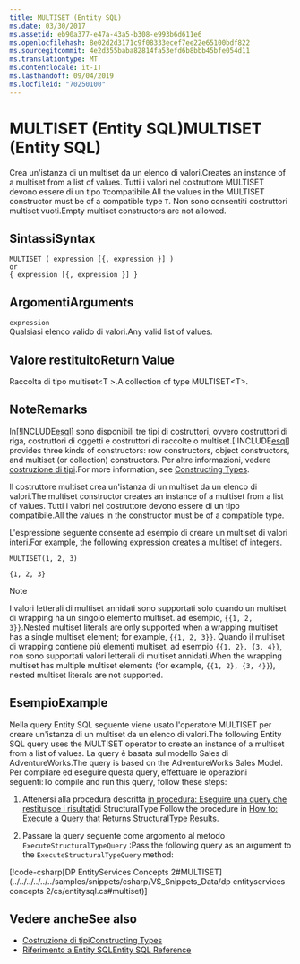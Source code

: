 ```yaml
---
title: MULTISET (Entity SQL)
ms.date: 03/30/2017
ms.assetid: eb90a377-e47a-43a5-b308-e993b6d611e6
ms.openlocfilehash: 8e02d2d3171c9f08333ecef7ee22e65100bdf822
ms.sourcegitcommit: 4e2d355baba82814fa53efd6b8bbb45bfe054d11
ms.translationtype: MT
ms.contentlocale: it-IT
ms.lasthandoff: 09/04/2019
ms.locfileid: "70250100"
---
```

# <a name="multiset-entity-sql"></a><span data-ttu-id="7c957-102">MULTISET (Entity SQL)</span><span class="sxs-lookup"><span data-stu-id="7c957-102">MULTISET (Entity SQL)</span></span>
<span data-ttu-id="7c957-103">Crea un'istanza di un multiset da un elenco di valori.</span><span class="sxs-lookup"><span data-stu-id="7c957-103">Creates an instance of a multiset from a list of values.</span></span> <span data-ttu-id="7c957-104">Tutti i valori nel costruttore MULTISET devono essere di un tipo `T`compatibile.</span><span class="sxs-lookup"><span data-stu-id="7c957-104">All the values in the MULTISET constructor must be of a compatible type `T`.</span></span> <span data-ttu-id="7c957-105">Non sono consentiti costruttori multiset vuoti.</span><span class="sxs-lookup"><span data-stu-id="7c957-105">Empty multiset constructors are not allowed.</span></span>  
  
## <a name="syntax"></a><span data-ttu-id="7c957-106">Sintassi</span><span class="sxs-lookup"><span data-stu-id="7c957-106">Syntax</span></span>  
  
```  
MULTISET ( expression [{, expression }] )  
or  
{ expression [{, expression }] }  
```  
  
## <a name="arguments"></a><span data-ttu-id="7c957-107">Argomenti</span><span class="sxs-lookup"><span data-stu-id="7c957-107">Arguments</span></span>  
 `expression`  
 <span data-ttu-id="7c957-108">Qualsiasi elenco valido di valori.</span><span class="sxs-lookup"><span data-stu-id="7c957-108">Any valid list of values.</span></span>  
  
## <a name="return-value"></a><span data-ttu-id="7c957-109">Valore restituito</span><span class="sxs-lookup"><span data-stu-id="7c957-109">Return Value</span></span>  
 <span data-ttu-id="7c957-110">Raccolta di tipo multiset\<T >.</span><span class="sxs-lookup"><span data-stu-id="7c957-110">A collection of type MULTISET\<T>.</span></span>  
  
## <a name="remarks"></a><span data-ttu-id="7c957-111">Note</span><span class="sxs-lookup"><span data-stu-id="7c957-111">Remarks</span></span>  
 <span data-ttu-id="7c957-112">In[!INCLUDE[esql](../../../../../../includes/esql-md.md)] sono disponibili tre tipi di costruttori, ovvero costruttori di riga, costruttori di oggetti e costruttori di raccolte o multiset.</span><span class="sxs-lookup"><span data-stu-id="7c957-112">[!INCLUDE[esql](../../../../../../includes/esql-md.md)] provides three kinds of constructors: row constructors, object constructors, and multiset (or collection) constructors.</span></span> <span data-ttu-id="7c957-113">Per altre informazioni, vedere [costruzione di tipi](constructing-types-entity-sql.md).</span><span class="sxs-lookup"><span data-stu-id="7c957-113">For more information, see [Constructing Types](constructing-types-entity-sql.md).</span></span>  
  
 <span data-ttu-id="7c957-114">Il costruttore multiset crea un'istanza di un multiset da un elenco di valori.</span><span class="sxs-lookup"><span data-stu-id="7c957-114">The multiset constructor creates an instance of a multiset from a list of values.</span></span> <span data-ttu-id="7c957-115">Tutti i valori nel costruttore devono essere di un tipo compatibile.</span><span class="sxs-lookup"><span data-stu-id="7c957-115">All the values in the constructor must be of a compatible type.</span></span>  
  
 <span data-ttu-id="7c957-116">L'espressione seguente consente ad esempio di creare un multiset di valori interi.</span><span class="sxs-lookup"><span data-stu-id="7c957-116">For example, the following expression creates a multiset of integers.</span></span>  
  
 `MULTISET(1, 2, 3)`  
  
 `{1, 2, 3}`  
  
> [!NOTE]
> <span data-ttu-id="7c957-117">I valori letterali di multiset annidati sono supportati solo quando un multiset di wrapping ha un singolo elemento multiset. ad esempio, `{{1, 2, 3}}`.</span><span class="sxs-lookup"><span data-stu-id="7c957-117">Nested multiset literals are only supported when a wrapping multiset has a single multiset element; for example, `{{1, 2, 3}}`.</span></span> <span data-ttu-id="7c957-118">Quando il multiset di wrapping contiene più elementi multiset, ad esempio `{{1, 2}, {3, 4}}`, non sono supportati valori letterali di multiset annidati.</span><span class="sxs-lookup"><span data-stu-id="7c957-118">When the wrapping multiset has multiple multiset elements (for example, `{{1, 2}, {3, 4}}`), nested multiset literals are not supported.</span></span>  
  
## <a name="example"></a><span data-ttu-id="7c957-119">Esempio</span><span class="sxs-lookup"><span data-stu-id="7c957-119">Example</span></span>  
 <span data-ttu-id="7c957-120">Nella query Entity SQL seguente viene usato l'operatore MULTISET per creare un'istanza di un multiset da un elenco di valori.</span><span class="sxs-lookup"><span data-stu-id="7c957-120">The following Entity SQL query uses the MULTISET operator to create an instance of a multiset from a list of values.</span></span> <span data-ttu-id="7c957-121">La query è basata sul modello Sales di AdventureWorks.</span><span class="sxs-lookup"><span data-stu-id="7c957-121">The query is based on the AdventureWorks Sales Model.</span></span> <span data-ttu-id="7c957-122">Per compilare ed eseguire questa query, effettuare le operazioni seguenti:</span><span class="sxs-lookup"><span data-stu-id="7c957-122">To compile and run this query, follow these steps:</span></span>  
  
1. <span data-ttu-id="7c957-123">Attenersi alla procedura descritta [in procedura: Eseguire una query che restituisce i risultati](../how-to-execute-a-query-that-returns-structuraltype-results.md)di StructuralType.</span><span class="sxs-lookup"><span data-stu-id="7c957-123">Follow the procedure in [How to: Execute a Query that Returns StructuralType Results](../how-to-execute-a-query-that-returns-structuraltype-results.md).</span></span>  
  
2. <span data-ttu-id="7c957-124">Passare la query seguente come argomento al metodo `ExecuteStructuralTypeQuery` :</span><span class="sxs-lookup"><span data-stu-id="7c957-124">Pass the following query as an argument to the `ExecuteStructuralTypeQuery` method:</span></span>  
  
 [!code-csharp[DP EntityServices Concepts 2#MULTISET](../../../../../../samples/snippets/csharp/VS_Snippets_Data/dp entityservices concepts 2/cs/entitysql.cs#multiset)]  
  
## <a name="see-also"></a><span data-ttu-id="7c957-125">Vedere anche</span><span class="sxs-lookup"><span data-stu-id="7c957-125">See also</span></span>

- [<span data-ttu-id="7c957-126">Costruzione di tipi</span><span class="sxs-lookup"><span data-stu-id="7c957-126">Constructing Types</span></span>](constructing-types-entity-sql.md)
- [<span data-ttu-id="7c957-127">Riferimento a Entity SQL</span><span class="sxs-lookup"><span data-stu-id="7c957-127">Entity SQL Reference</span></span>](entity-sql-reference.md)
